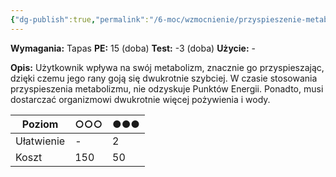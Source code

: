 ```yaml
---
{"dg-publish":true,"permalink":"/6-moc/wzmocnienie/przyspieszenie-metabolizmu/","dgPassFrontmatter":true}
---
```


**Wymagania:** Tapas
**PE:** 15 (doba)
**Test:** -3 (doba)
**Użycie:** -

**Opis:** Użytkownik wpływa na swój metabolizm, znacznie go przyspieszając, dzięki czemu jego rany goją się dwukrotnie szybciej. W czasie stosowania przyspieszenia metabolizmu, nie odzyskuje Punktów Energii. Ponadto, musi dostarczać organizmowi dwukrotnie więcej pożywienia i wody.

| Poziom     | ○○○ | ●●● |
| ---------- | --- | --- |
| Ułatwienie | -   | 2   |
| Koszt      | 150 | 50  |